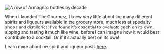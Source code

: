 ![A row of Armagnac bottles by decade](/img/sections/spirits.jpg "Spirits")

When I founded The Gourmez, I knew very little about the many different spirits and liqueurs available in the grocery store, much less at specialty shops and distilleries! I’ve found it’s essential to evaluate each on its own, sipping and tasting it much like wine, before I can imagine how it would best contribute to a cocktail. Or if it’s actually best on its own!

Learn more about my spirit and liqueur posts [here](https://thegourmez.com/spirits).